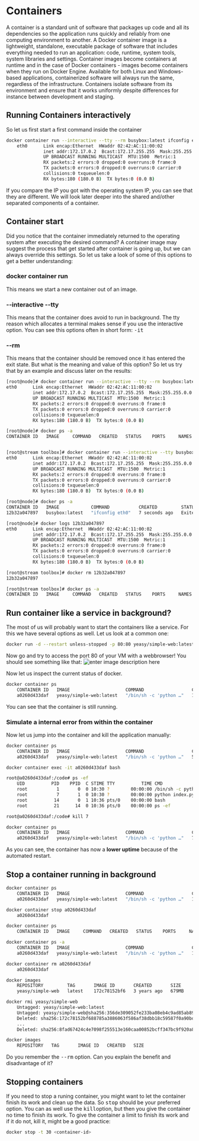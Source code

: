 # Containers
A container is a standard unit of software that packages up code and all its dependencies so the application runs quickly and reliably from one computing environment to another. A Docker container image is a lightweight, standalone, executable package of software that includes everything needed to run an application: code, runtime, system tools, system libraries and settings.
Container images become containers at runtime and in the case of Docker containers - images become containers when they run on Docker Engine. Available for both Linux and Windows-based applications, containerized software will always run the same, regardless of the infrastructure. Containers isolate software from its environment and ensure that it works uniformly despite differences for instance between development and staging.

## Running Containers interactively
So let us first start a first command inside the container
```bash
docker container run --interactive --tty --rm busybox:latest ifconfig eth0
	eth0      Link encap:Ethernet  HWaddr 02:42:AC:11:00:02  
	          inet addr:172.17.0.2  Bcast:172.17.255.255  Mask:255.255.0.0
	          UP BROADCAST RUNNING MULTICAST  MTU:1500  Metric:1
	          RX packets:2 errors:0 dropped:0 overruns:0 frame:0
	          TX packets:0 errors:0 dropped:0 overruns:0 carrier:0
	          collisions:0 txqueuelen:0 
	          RX bytes:180 (180.0 B)  TX bytes:0 (0.0 B)
```
If you compare the IP you got with the operating system IP, you can see that they are different.
We will look later deeper into the shared and/other separated components of a container.

## Container start
Did you notice that the container immediately returned to the  operating system after executing the desired command?
A container image may suggest the process that get started after container is going up, but we can always override this settings.
So let us take a look of some of this options to get a better understanding:


### docker container run
This means we start a new container out of an image.

### --interactive --tty
This means that the container does avoid to run in background. The tty reason which allocates a terminal makes sense if you use the interactive option. You can see this options often in short form: <tt>-it</tt>

### --rm
This means that the container should be removed once it has entered the exit state.
But what is the meaning and value of this option?
So let us try that by an example and discuss later on the results:

```bash
[root@node]# docker container run --interactive --tty --rm busybox:latest ifconfig eth0
eth0      Link encap:Ethernet  HWaddr 02:42:AC:11:00:02  
          inet addr:172.17.0.2  Bcast:172.17.255.255  Mask:255.255.0.0
          UP BROADCAST RUNNING MULTICAST  MTU:1500  Metric:1
          RX packets:2 errors:0 dropped:0 overruns:0 frame:0
          TX packets:0 errors:0 dropped:0 overruns:0 carrier:0
          collisions:0 txqueuelen:0 
          RX bytes:180 (180.0 B)  TX bytes:0 (0.0 B)

[root@node]# docker ps -a
CONTAINER ID   IMAGE     COMMAND   CREATED   STATUS    PORTS     NAMES


[root@stream toolbox]# docker container run --interactive --tty busybox:latest ifconfig eth0
eth0      Link encap:Ethernet  HWaddr 02:42:AC:11:00:02  
          inet addr:172.17.0.2  Bcast:172.17.255.255  Mask:255.255.0.0
          UP BROADCAST RUNNING MULTICAST  MTU:1500  Metric:1
          RX packets:2 errors:0 dropped:0 overruns:0 frame:0
          TX packets:0 errors:0 dropped:0 overruns:0 carrier:0
          collisions:0 txqueuelen:0 
          RX bytes:180 (180.0 B)  TX bytes:0 (0.0 B)

[root@node]# docker ps -a
CONTAINER ID   IMAGE            COMMAND           CREATED         STATUS                     PORTS     NAMES
12b32a047897   busybox:latest   "ifconfig eth0"   7 seconds ago   Exited (0) 6 seconds ago             zealous_matsumoto

[root@node]# docker logs 12b32a047897
eth0      Link encap:Ethernet  HWaddr 02:42:AC:11:00:02  
          inet addr:172.17.0.2  Bcast:172.17.255.255  Mask:255.255.0.0
          UP BROADCAST RUNNING MULTICAST  MTU:1500  Metric:1
          RX packets:2 errors:0 dropped:0 overruns:0 frame:0
          TX packets:0 errors:0 dropped:0 overruns:0 carrier:0
          collisions:0 txqueuelen:0 
          RX bytes:180 (180.0 B)  TX bytes:0 (0.0 B)

[root@stream toolbox]# docker rm 12b32a047897
12b32a047897

[root@stream toolbox]# docker ps -a
CONTAINER ID   IMAGE     COMMAND   CREATED   STATUS    PORTS     NAMES
```

## Run container like a service in background?
The most of us will probably want to start the containers like a service.
For this we have several options as well. Let us look at a common one:
```bash
docker run -d --restart unless-stopped -p 80:80 yeasy/simple-web:latest
```
Now go and try to access the port 80 of your VM with a webbrowser!
You should see something like that:
![enter image description here](https://github.com/joe-speedboat/workshop.docker/raw/main/images/http_simple_web.png)

Now let us inspect the current status of docker.
```bash
docker container ps
	CONTAINER ID   IMAGE                     COMMAND                  CREATED          STATUS         PORTS                               NAMES
	a0260d433daf   yeasy/simple-web:latest   "/bin/sh -c 'python …"   13 seconds ago   Up 9 seconds   0.0.0.0:80->80/tcp, :::80->80/tcp   laughing_taussig
```
You can see that the container is still running.

### Simulate a internal error from within the container
Now let us jump into the container and kill the application manually:
```bash
docker container ps
	CONTAINER ID   IMAGE                     COMMAND                  CREATED         STATUS         PORTS                               NAMES
	a0260d433daf   yeasy/simple-web:latest   "/bin/sh -c 'python …"   5 minutes ago   Up 5 minutes   0.0.0.0:80->80/tcp, :::80->80/tcp   laughing_taussig

docker container exec -it a0260d433daf bash

root@a0260d433daf:/code# ps -ef
	UID          PID    PPID  C STIME TTY          TIME CMD
	root           1       0  0 10:30 ?        00:00:00 /bin/sh -c python index.py
	root           7       1  0 10:30 ?        00:00:00 python index.py
	root          14       0  1 10:36 pts/0    00:00:00 bash
	root          21      14  0 10:36 pts/0    00:00:00 ps -ef

root@a0260d433daf:/code# kill 7

docker container ps
	CONTAINER ID   IMAGE                     COMMAND                  CREATED         STATUS         PORTS                               NAMES
	a0260d433daf   yeasy/simple-web:latest   "/bin/sh -c 'python …"   7 minutes ago   Up 6 seconds   0.0.0.0:80->80/tcp, :::80->80/tcp   laughing_taussig
```
As you can see, the container has now a **lower uptime** because of the automated restart.

## Stop a container running in background
```bash
docker container ps
	CONTAINER ID   IMAGE                     COMMAND                  CREATED          STATUS         PORTS                               NAMES
	a0260d433daf   yeasy/simple-web:latest   "/bin/sh -c 'python …"   12 minutes ago   Up 2 minutes   0.0.0.0:80->80/tcp, :::80->80/tcp   laughing_taussig

docker container stop a0260d433daf
	a0260d433daf

docker container ps
	CONTAINER ID   IMAGE     COMMAND   CREATED   STATUS    PORTS     NAMES

docker container ps -a
	CONTAINER ID   IMAGE                     COMMAND                  CREATED          STATUS                        PORTS     NAMES
	a0260d433daf   yeasy/simple-web:latest   "/bin/sh -c 'python …"   13 minutes ago   Exited (137) 12 seconds ago             laughing_taussig

docker container rm a0260d433daf
	a0260d433daf

docker images
	REPOSITORY         TAG       IMAGE ID       CREATED       SIZE
	yeasy/simple-web   latest    172c78152bf6   3 years ago   679MB

docker rmi yeasy/simple-web
	Untagged: yeasy/simple-web:latest
	Untagged: yeasy/simple-web@sha256:356de309052fe233ba08eb4c9ad85ab89398f31555e8777326d57307ac913727
	Deleted: sha256:172c78152bf688785a3886063f586af38dbb18c59587f0a90bd57490ef06c251
	...
	Deleted: sha256:8fad67424c4e7098f255513e160caa00852bcff347bc9f920a82ddf3f60229de

docker images
	REPOSITORY   TAG       IMAGE ID   CREATED   SIZE
```

Do you remember the <tt>--rm</tt> option. 
Can you explain the benefit and disadvantage of it?  

## Stopping containers
If you need to stop a runing container, you might want to let the container finish its work and clean up the data.
So <tt>stop</tt> should be your preferred option.
You can as well use the <tt>kill</tt>option, but then you give the container no time to finish its work.
To give the container a limit to finish its work and if it do not, kill it, might be a good practice:
```bash
docker stop -t 30 <container-id>
```

<!--stackedit_data:
eyJoaXN0b3J5IjpbLTIwMTMxNzk5NywxNzk3MDI5NTAyLDY1MT
IwNTk1NiwxMzc3MjY2NjUwLC0xMjgwMDI0OTM2LC0xMzA4NTY2
MzldfQ==
-->